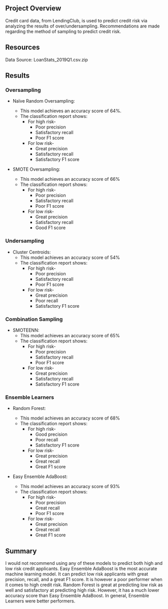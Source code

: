 ## Project Overview
Credit card data, from LendingClub, is used to predict credit risk via analyzing the results of over/undersampling. Recommendations are made regarding the method of sampling to predict credit risk.

## Resources
Data Source: LoanStats_2019Q1.csv.zip

## Results

### Oversampling
-	Naïve Random Oversampling:
	- This model achieves an accuracy score of 64%.
	- The classification report shows:
		- For high risk- 
			- Poor precision 
			- Satisfactory recall 
			- Poor F1 score	
		- For low risk-
			- Great precision
			- Satisfactory recall
			- Satisfactory F1 score
	
-	SMOTE Oversampling:
	- This model achieves an accuracy score of 66%
	- The classification report shows:
		- For high risk- 
			- Poor precision 
			- Satisfactory recall 
			- Poor F1 score	
		- For low risk-
			- Great precision
			- Satisfactory recall
			- Good F1 score

### Undersampling
-	Cluster Centroids:
	- This model achieves an accuracy score of 54%
	- The classification report shows:
		- For high risk- 
			- Poor precision 
			- Satisfactory recall 
			- Poor F1 score	
		- For low risk-
			- Great precision
			- Poor recall
			- Satisfactory F1 score

### Combination Sampling
-	SMOTEENN:
	- This model achieves an accuracy score of 65%
	- The classification report shows:
		- For high risk- 
			- Poor precision 
			- Satisfactory recall 
			- Poor F1 score	
		- For low risk-
			- Great precision
			- Satisfactory recall
			- Satisfactory F1 score

### Ensemble Learners
-	Random Forest: 
	- This model achieves an accuracy score of 68%
	- The classification report shows:
		- For high risk- 
			- Good precision 
			- Poor recall 
			- Satisfactory F1 score	
		- For low risk-
			- Great precision
			- Great recall
			- Great F1 score

-	Easy Ensemble AdaBoost:
	- This model achieves an accuracy score of 93%
	- The classification report shows:
		- For high risk- 
			- Poor precision 
			- Great recall 
			- Poor F1 score	
		- For low risk-
			- Great precision
			- Great recall
			- Great F1 score


## Summary 
I would not recommend using any of these models to predict both high and low risk credit applicants. Easy Ensemble AdaBoost is the most accurate machine learning model. It can predict low risk applicants with great precision, recall, and a great F1 score. It is however a poor performer when it comes to high credit risk. Random Forest is great at predicting low risk as well and satisfactory at predicting high risk. However, it has a much lower accuracy score than Easy Ensemble AdaBoost. In general, Ensemble Learners were better performers.

